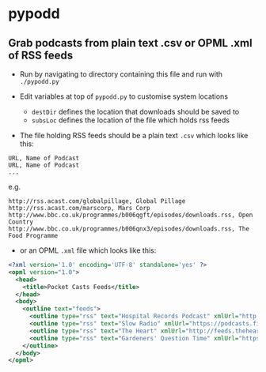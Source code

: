 # pypodd

## Grab podcasts from plain text .csv or OPML .xml of RSS feeds

* Run by navigating to directory containing this file and run with `./pypodd.py`
* Edit variables at top of `pypodd.py` to customise system locations
	* `destDir` defines the location that downloads should be saved to
	* `subsLoc` defines the location of the file which holds rss feeds

* The file holding RSS feeds should be a plain text `.csv` which looks like this:

```
URL, Name of Podcast
URL, Name of Podcast
...
```

e.g. 

```
http://rss.acast.com/globalpillage, Global Pillage
http://rss.acast.com/marscorp, Mars Corp
http://www.bbc.co.uk/programmes/b006qgft/episodes/downloads.rss, Open Country
http://www.bbc.co.uk/programmes/b006qnx3/episodes/downloads.rss, The Food Programme
```

* or an OPML `.xml` file which looks like this:

```xml
<?xml version='1.0' encoding='UTF-8' standalone='yes' ?>
<opml version="1.0">
  <head>
    <title>Pocket Casts Feeds</title>
  </head>
  <body>
    <outline text="feeds">
      <outline type="rss" text="Hospital Records Podcast" xmlUrl="http://podcast.hospitalrecords.com/HospitalRecordsPodcast.xml" />
      <outline type="rss" text="Slow Radio" xmlUrl="https://podcasts.files.bbci.co.uk/p05k5bq0.rss" />
      <outline type="rss" text="The Heart" xmlUrl="http://feeds.theheartradio.org/TheHeartRadio" />
      <outline type="rss" text="Gardeners' Question Time" xmlUrl="https://podcasts.files.bbci.co.uk/b006qp2f.rss" />
    </outline>
  </body>
</opml>
```
